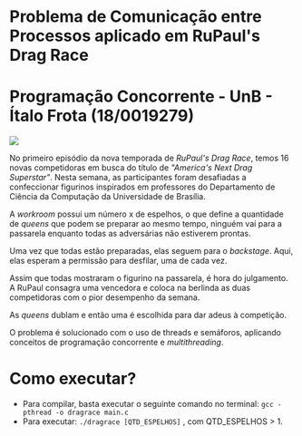 # Problema de Comunicação entre Processos aplicado em RuPaul's Drag Race

# Programação Concorrente - UnB - Ítalo Frota (18/0019279)

![](https://img.buzzfeed.com/buzzfeed-static/static/2021-01/6/20/asset/4b24ac414e7e/anigif_sub-buzz-12644-1609964305-16.gif)

No primeiro episódio da nova temporada de *RuPaul's Drag Race*, temos 16 novas competidoras em busca do título de *"America's Next Drag Superstar"*. Nesta semana, as participantes foram desafiadas a confeccionar figurinos inspirados em professores do Departamento de Ciência da Computação da Universidade de Brasília.

A *workroom* possui um número x de espelhos, o que define a quantidade de *queens* que podem se preparar ao mesmo tempo, ninguém vai para a passarela enquanto todas as adversárias não estiverem prontas.

Uma vez que todas estão preparadas, elas seguem para o *backstage*. Aqui, elas esperam a permissão para desfilar, uma de cada vez.

Assim que todas mostraram o figurino na passarela, é hora do julgamento. A RuPaul consagra uma vencedora e coloca na berlinda as duas competidoras com o pior desempenho da semana.

As *queens* dublam e então uma é escolhida para dar adeus à competição.

O problema é solucionado com o uso de threads e semáforos, aplicando conceitos de programação concorrente e *multithreading*.

# Como executar?
 - Para compilar, basta executar o seguinte comando no terminal:
 `gcc -pthread -o dragrace main.c`
 - Para executar:
 `./dragrace [QTD_ESPELHOS]` , com QTD_ESPELHOS > 1.
